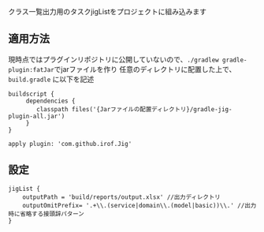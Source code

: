 クラス一覧出力用のタスクjigListをプロジェクトに組み込みます

## 適用方法
現時点ではプラグインリポジトリに公開していないので、`./gradlew gradle-plugin:fatJar`でjarファイルを作り
任意のディレクトリに配置した上で、`build.gradle` に以下を記述

```
buildscript {
     dependencies {
        classpath files('{Jarファイルの配置ディレクトリ}/gradle-jig-plugin-all.jar')
     }
}

apply plugin: 'com.github.irof.Jig'
```

## 設定
```
jigList {
    outputPath = 'build/reports/output.xlsx' //出力ディレクトリ
    outputOmitPrefix= '.+\\.(service|domain\\.(model|basic))\\.' //出力時に省略する接頭辞パターン
}
```

